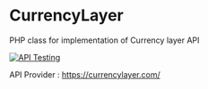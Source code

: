 # CurrencyLayer
PHP class for implementation of Currency layer API

 [![API Testing](https://img.shields.io/badge/API%20Test-RapidAPI-blue.svg)](https://rapidapi.com/package/Currencylayer/functions?utm_source=CurrencyLayerGithub&utm_medium=button&utm_content=Vender_Github)

API Provider : https://currencylayer.com/

